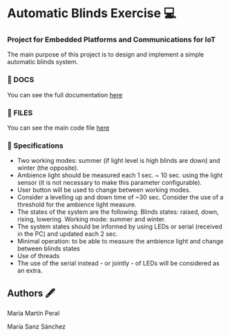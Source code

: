 # Automatic Blinds Exercise 💻
### Project for Embedded Platforms and Communications for IoT
The main purpose of this project is to  design and implement a simple automatic blinds system.

### 💠 DOCS
You can see the full documentation [here](https://drive.google.com/file/d/1UzSXD0N6BIoPP3ZqtY-B-eGfJ2JSIWx0/view?usp=sharing)

### 💠 FILES
You can see the main code file [here](https://github.com/mariasanzs/blindExercise/blob/master/main.cpp)

### 💠 Specifications

- Two working modes: summer (if light level is high blinds are down) and winter (the opposite).  
- Ambience light should be measured each 1 sec. ~ 10 sec. using the light sensor (it is not necessary to make this parameter configurable).  
- User button will be used to change between working modes. 
- Consider a levelling up and down time of ~30 sec.  Consider the use of a threshold for the ambience light measure.
- The states of the system are the following:  Blinds states: raised, down, rising, lowering.  Working mode: summer and winter.
- The system states should be informed by using LEDs or serial (received in the PC) and updated each 2 sec.
- Minimal operation: to be able to measure the ambience light and change between blinds states 
- Use of threads 
- The use of the serial instead - or jointly - of LEDs will be considered as an extra.


## Authors 🖋️
María Martín Peral

María Sanz Sánchez

